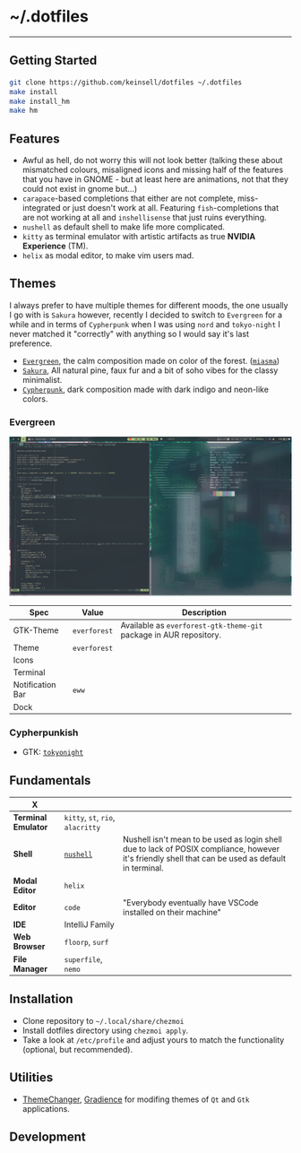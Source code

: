 # ~/.dotfiles


---

## Getting Started

```bash
git clone https://github.com/keinsell/dotfiles ~/.dotfiles
make install
make install_hm
make hm
```


## Features

- Awful as hell, do not worry this will not look better (talking these about mismatched colours, misaligned icons and missing half of the features that you have in GNOME - but at least here are animations, not that they could not exist in gnome but...)
- `carapace`-based completions that either are not complete, miss-integrated or just doesn't work at all. Featuring `fish`-completions that are not working at all and `inshellisense` that just ruins everything.
- `nushell` as default shell to make life more complicated.
- `kitty` as terminal emulator with artistic artifacts as true **NVIDIA Experience** (TM).
- `helix` as modal editor, to make vim users mad.


## Themes

I always prefer to have multiple themes for different moods, the one usually I go with is `Sakura` however, recently I decided to switch to `Evergreen` for a while and in terms of `Cypherpunk` when I was using `nord` and `tokyo-night` I never matched it "correctly" with anything so I would say it's last preference.

- [`Evergreen`](https://github.com/sainnhe/everforest), the calm composition made on color of the forest. ([`miasma`](https://github.com/xero/miasma.nvim))
- [`Sakura`](https://rosepinetheme.com/),  All natural pine, faux fur and a bit of soho vibes for the classy minimalist.
- [`Cypherpunk`](https://github.com/folke/tokyonight.nvim), dark composition made with dark indigo and neon-like colors.


### Evergreen

![evergreen-2](assets/evergreen-2.png)

| Spec      | Value | Description |
| ----------- | ----------- | ---- |
| GTK-Theme     | `everforest` | Available as `everforest-gtk-theme-git` package in AUR repository. |
| Theme | `everforest` | |
| Icons | | |
| Terminal | | |
| Notification Bar | `eww` | |
| Dock | | |

### Cypherpunkish

- GTK: [`tokyonight`](https://github.com/Fausto-Korpsvart/Tokyo-Night-GTK-Theme)

<!----------------------------------------------------------------------------->

## Fundamentals

| X                     |                                                  |                                                                                                                                                    |
|-----------------------|--------------------------------------------------|----------------------------------------------------------------------------------------------------------------------------------------------------|
| **Terminal Emulator** | `kitty`, `st`, `rio`, `alacritty`                |                                                                                                                                                    |
| **Shell**             | [`nushell`](dots/dot_config/nushell/README.md) | Nushell isn't mean to be used as login shell due to lack of POSIX compliance, however it's friendly shell that can be used as default in terminal. |
| **Modal Editor**      | `helix`                                          |                                                                                                                                                    |
| **Editor**            | `code`                                           | "Everybody eventually have VSCode installed on their machine"                                                                                      |
| **IDE**               | IntelliJ Family                                  |                                                                                                                                                    |
| **Web Browser**       | `floorp`, `surf`                                 |                                                                                                                                                    |
| **File Manager**      | `superfile`, `nemo`                              |                                                                                                                                                    |



## Installation

- Clone repository to `~/.local/share/chezmoi`
- Install dotfiles directory using `chezmoi apply`.
- Take a look at `/etc/profile` and adjust yours to match the functionality (optional, but recommended).


## Utilities

- [ThemeChanger](https://github.com/ALEX11BR/ThemeChanger), [Gradience](https://flathub.org/apps/com.github.GradienceTeam.Gradience) for modifing themes of `Qt` and `Gtk` applications.

<!----------------------------------------------------------------------------->

## Development

<!----------------------------------------------------------------------------->


<!----------------------------------------------------------------------------->

[Configure]: TODO
[Install]: TODO
[Quick Start]: TODO
